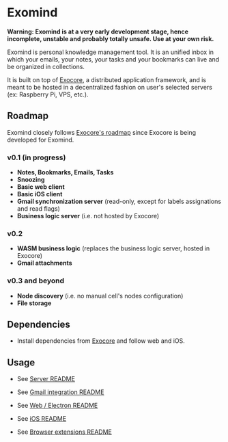 # Exomind

**Warning: Exomind is at a very early development stage, hence incomplete, unstable and probably totally unsafe. Use at your own risk.**

Exomind is personal knowledge management tool. It is an unified inbox in which your emails, your notes, your tasks and your bookmarks can live
and be organized in collections. 

It is built on top of [Exocore](https://github.com/appaquet/exocore), a distributed application framework, and is meant to be hosted in a 
decentralized fashion on user's selected servers (ex: Raspberry Pi, VPS, etc.).
## Roadmap
Exomind closely follows [Exocore's roadmap](https://github.com/appaquet/exocore#roadmap) since Exocore is being developed for Exomind. 

### v0.1 (in progress)
* **Notes, Bookmarks, Emails, Tasks**
* **Snoozing**
* **Basic web client**
* **Basic iOS client**
* **Gmail synchronization server** (read-only, except for labels assignations and read flags)
* **Business logic server** (i.e. not hosted by Exocore)

### v0.2
* **WASM business logic** (replaces the business logic server, hosted in Exocore)
* **Gmail attachments**

### v0.3 and beyond
* **Node discovery** (i.e. no manual cell's nodes configuration)
* **File storage**

## Dependencies
* Install dependencies from [Exocore](https://github.com/appaquet/exocore) and follow web and iOS.

## Usage

* See [Server README](./server/README.md)

* See [Gmail integration README](./integrations/gmail/README.md)

* See [Web / Electron README](./web/README.md)

* See [iOS README](./ios/README.md)

* See [Browser extensions README](./browsers/README.md)
